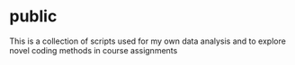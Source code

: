 # public
This is a collection of scripts used for my own data analysis and to explore novel coding methods in course assignments
